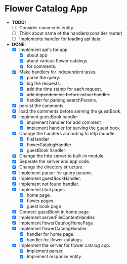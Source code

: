 # Flower Catalog App

- **TODO:**
  - [ ] Consider comments entity.
  - [ ] Think about name of the handlers(consider router)
  - [ ] Implemente handler for loading api data.

- **DONE:**
  - [x] Implement api's for app
    - [x] about app
    - [x] about various flower catalogs
    - [x] for comments.
  - [x] Make handlers for independent tasks.
    - [x] parse the query.
    - [x] log the requests.
    - [x] add the time stamp for each request.
    - [x] ~~add dependencies before actual handler.~~
    - [x] handler for parsing searchParams.
  - [x] persist the comments
  - [x] load the comments before serving the guestBook.
  - [x] Implment guestBook handler
    - [x] implement handler for add comment
    - [x] implement handler for serving the guest book
  - [x] Change the handlers according to http moudle.
    - [x] fileHandler
    - [x] ~~flowerCatalogHandler~~
    - [x] guestBook handler
  - [x] Change the http server to built-in module.
  - [x] Separate the server and app code.
  - [x] Change the directory structure.
  - [x] implement parser for query params.
  - [x] Implement guestBookHandler.
  - [x] implement not found handler.
  - [x] Implement html pages.
    - [x] home page.
    - [x] flower pages
    - [x] guest book page
  - [x] Connect guestBook in home page.
  - [x] Implement serverFileContentHandler.
  - [x] Implement flowerCatalogHomePage
  - [x] Implement flowerCatalogHandler.
    - [x] handler for home page.
    - [x] handler for flower catalogs.
  - [x] Implement the server for flower catalog app.
    - [x] Implement parser.
    - [x] Implement response entity.